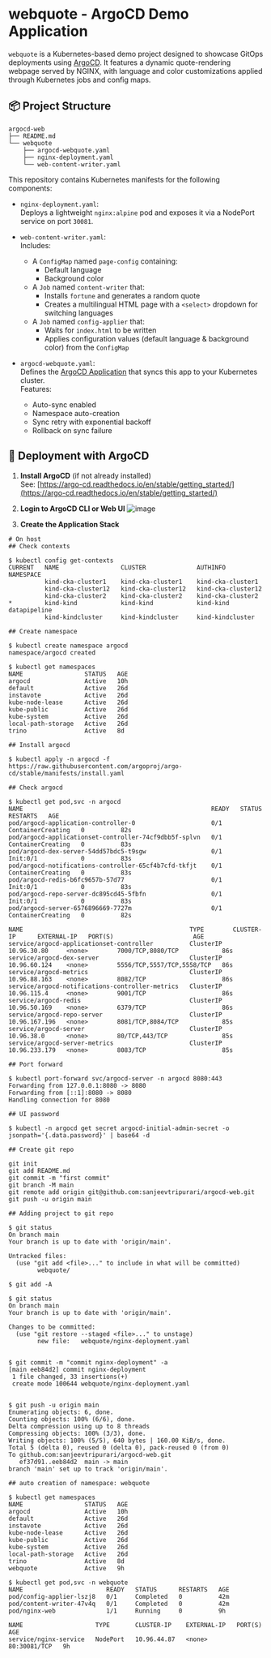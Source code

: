 
# webquote - ArgoCD Demo Application

`webquote` is a Kubernetes-based demo project designed to showcase GitOps deployments using [ArgoCD](https://argo-cd.readthedocs.io). It features a dynamic quote-rendering webpage served by NGINX, with language and color customizations applied through Kubernetes jobs and config maps.

## 📦 Project Structure

```
argocd-web
├── README.md
└── webquote
    ├── argocd-webquote.yaml
    ├── nginx-deployment.yaml
    └── web-content-writer.yaml

```
This repository contains Kubernetes manifests for the following components:

- `nginx-deployment.yaml`:  
  Deploys a lightweight `nginx:alpine` pod and exposes it via a NodePort service on port `30081`.

- `web-content-writer.yaml`:  
  Includes:
  - A `ConfigMap` named `page-config` containing:
    - Default language
    - Background color
  - A `Job` named `content-writer` that:
    - Installs `fortune` and generates a random quote
    - Creates a multilingual HTML page with a `<select>` dropdown for switching languages
  - A `Job` named `config-applier` that:
    - Waits for `index.html` to be written
    - Applies configuration values (default language & background color) from the `ConfigMap`

- `argocd-webquote.yaml`:  
  Defines the [ArgoCD Application](https://argo-cd.readthedocs.io/en/stable/operator-manual/application/) that syncs this app to your Kubernetes cluster.  
  Features:
  - Auto-sync enabled
  - Namespace auto-creation
  - Sync retry with exponential backoff
  - Rollback on sync failure

## 🚀 Deployment with ArgoCD

1. **Install ArgoCD** (if not already installed)  
   See: [https://argo-cd.readthedocs.io/en/stable/getting_started/](https://argo-cd.readthedocs.io/en/stable/getting_started/)

2. **Login to ArgoCD CLI or Web UI**
   ![image](https://github.com/user-attachments/assets/46b40deb-18e2-4c6d-b0dd-a8d031dab5e6)


4. **Create the Application Stack**

```
# On host
## Check contexts

$ kubectl config get-contexts
CURRENT   NAME                 CLUSTER              AUTHINFO             NAMESPACE
          kind-cka-cluster1    kind-cka-cluster1    kind-cka-cluster1
          kind-cka-cluster12   kind-cka-cluster12   kind-cka-cluster12
          kind-cka-cluster2    kind-cka-cluster2    kind-cka-cluster2
*         kind-kind            kind-kind            kind-kind            datapipeline
          kind-kindcluster     kind-kindcluster     kind-kindcluster

## Create namespace

$ kubectl create namespace argocd
namespace/argocd created

$ kubectl get namespaces
NAME                 STATUS   AGE
argocd               Active   10h
default              Active   26d
instavote            Active   26d
kube-node-lease      Active   26d
kube-public          Active   26d
kube-system          Active   26d
local-path-storage   Active   26d
trino                Active   8d

## Install argocd 

$ kubectl apply -n argocd -f https://raw.githubusercontent.com/argoproj/argo-cd/stable/manifests/install.yaml

## Check argocd

$ kubectl get pod,svc -n argocd
NAME                                                    READY   STATUS              RESTARTS   AGE
pod/argocd-application-controller-0                     0/1     ContainerCreating   0          82s
pod/argocd-applicationset-controller-74cf9dbb5f-splvn   0/1     ContainerCreating   0          83s
pod/argocd-dex-server-54dd57bdc5-t9sgw                  0/1     Init:0/1            0          83s
pod/argocd-notifications-controller-65cf4b7cfd-tkfjt    0/1     ContainerCreating   0          83s
pod/argocd-redis-b6fc9657b-57d77                        0/1     Init:0/1            0          83s
pod/argocd-repo-server-dc895cd45-5fbfn                  0/1     Init:0/1            0          83s
pod/argocd-server-6576896669-7727m                      0/1     ContainerCreating   0          82s

NAME                                              TYPE        CLUSTER-IP      EXTERNAL-IP   PORT(S)                      AGE
service/argocd-applicationset-controller          ClusterIP   10.96.30.80     <none>        7000/TCP,8080/TCP            86s
service/argocd-dex-server                         ClusterIP   10.96.60.124    <none>        5556/TCP,5557/TCP,5558/TCP   86s
service/argocd-metrics                            ClusterIP   10.96.88.163    <none>        8082/TCP                     86s
service/argocd-notifications-controller-metrics   ClusterIP   10.96.115.4     <none>        9001/TCP                     86s
service/argocd-redis                              ClusterIP   10.96.50.169    <none>        6379/TCP                     86s
service/argocd-repo-server                        ClusterIP   10.96.167.196   <none>        8081/TCP,8084/TCP            85s
service/argocd-server                             ClusterIP   10.96.38.0      <none>        80/TCP,443/TCP               85s
service/argocd-server-metrics                     ClusterIP   10.96.233.179   <none>        8083/TCP                     85s

## Port forward

$ kubectl port-forward svc/argocd-server -n argocd 8080:443
Forwarding from 127.0.0.1:8080 -> 8080
Forwarding from [::1]:8080 -> 8080
Handling connection for 8080

## UI password

$ kubectl -n argocd get secret argocd-initial-admin-secret -o jsonpath='{.data.password}' | base64 -d

## Create git repo

git init
git add README.md
git commit -m "first commit"
git branch -M main
git remote add origin git@github.com:sanjeevtripurari/argocd-web.git
git push -u origin main

## Adding project to git repo

$ git status
On branch main
Your branch is up to date with 'origin/main'.

Untracked files:
  (use "git add <file>..." to include in what will be committed)
        webquote/

$ git add -A

$ git status
On branch main
Your branch is up to date with 'origin/main'.

Changes to be committed:
  (use "git restore --staged <file>..." to unstage)
        new file:   webquote/nginx-deployment.yaml


$ git commit -m "commit nginx-deployment" -a
[main eeb84d2] commit nginx-deployment
 1 file changed, 33 insertions(+)
 create mode 100644 webquote/nginx-deployment.yaml


$ git push -u origin main
Enumerating objects: 6, done.
Counting objects: 100% (6/6), done.
Delta compression using up to 8 threads
Compressing objects: 100% (3/3), done.
Writing objects: 100% (5/5), 640 bytes | 160.00 KiB/s, done.
Total 5 (delta 0), reused 0 (delta 0), pack-reused 0 (from 0)
To github.com:sanjeevtripurari/argocd-web.git
   ef37d91..eeb84d2  main -> main
branch 'main' set up to track 'origin/main'.

## auto creation of namespace: webquote

$ kubectl get namespaces
NAME                 STATUS   AGE
argocd               Active   10h
default              Active   26d
instavote            Active   26d
kube-node-lease      Active   26d
kube-public          Active   26d
kube-system          Active   26d
local-path-storage   Active   26d
trino                Active   8d
webquote             Active   9h

$ kubectl get pod,svc -n webquote
NAME                       READY   STATUS      RESTARTS   AGE
pod/config-applier-lszj8   0/1     Completed   0          42m
pod/content-writer-47v4q   0/1     Completed   0          42m
pod/nginx-web              1/1     Running     0          9h

NAME                    TYPE       CLUSTER-IP    EXTERNAL-IP   PORT(S)        AGE
service/nginx-service   NodePort   10.96.44.87   <none>        80:30081/TCP   9h

```
